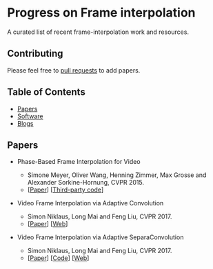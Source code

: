 # Progress on Frame interpolation

A curated list of recent frame-interpolation work and resources.

## Contributing
Please feel free to [pull requests](https://github.com/zjuela/awesome-frame-interpolation/pulls) to add papers.


## Table of Contents
- [Papers](#papers)
- [Software](#software)
- [Blogs](#blogs)

## Papers

* Phase-Based Frame Interpolation for Video
  * Simone Meyer, Oliver Wang, Henning Zimmer, Max Grosse and Alexander Sorkine-Hornung, CVPR 2015.
  * [[Paper](http://www.ahornung.net/files/pub/2015-cvpr-phase-meyer.pdf)] [[Third-party code](https://github.com/owang/PhaseBasedInterpolation)]

* Video Frame Interpolation via Adaptive Convolution
  * Simon Niklaus, Long Mai and Feng Liu, CVPR 2017.
  * [[Paper](http://web.cecs.pdx.edu/~fliu/papers/cvpr2017-interp.pdf)] [[Web](http://web.cecs.pdx.edu/~fliu/project/adaconv/)]

* Video Frame Interpolation via Adaptive SeparaConvolution
  * Simon Niklaus, Long Mai and Feng Liu, CVPR 2017.
  * [[Paper](http://web.cecs.pdx.edu/~fliu/papers/iccv2017-interp.pdf)] [[Code](https://github.com/sniklaus/pytorch-sepconv)] [[Web](http://web.cecs.pdx.edu/~fliu/project/sepconv/)]